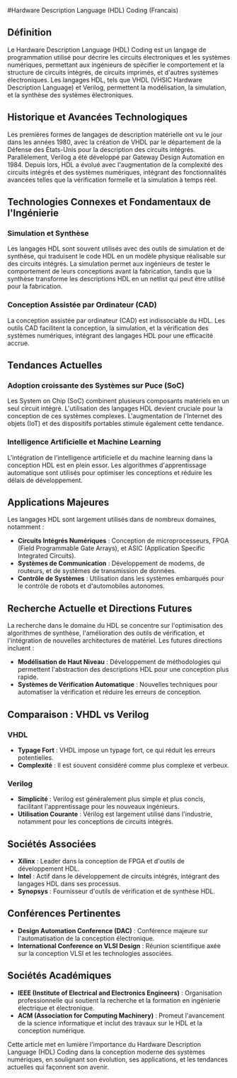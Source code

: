 #Hardware Description Language (HDL) Coding (Francais)

## Définition

Le Hardware Description Language (HDL) Coding est un langage de programmation utilisé pour décrire les circuits électroniques et les systèmes numériques, permettant aux ingénieurs de spécifier le comportement et la structure de circuits intégrés, de circuits imprimés, et d'autres systèmes électroniques. Les langages HDL, tels que VHDL (VHSIC Hardware Description Language) et Verilog, permettent la modélisation, la simulation, et la synthèse des systèmes électroniques.

## Historique et Avancées Technologiques

Les premières formes de langages de description matérielle ont vu le jour dans les années 1980, avec la création de VHDL par le département de la Défense des États-Unis pour la description des circuits intégrés. Parallèlement, Verilog a été développé par Gateway Design Automation en 1984. Depuis lors, HDL a évolué avec l'augmentation de la complexité des circuits intégrés et des systèmes numériques, intégrant des fonctionnalités avancées telles que la vérification formelle et la simulation à temps réel.

## Technologies Connexes et Fondamentaux de l'Ingénierie

### Simulation et Synthèse

Les langages HDL sont souvent utilisés avec des outils de simulation et de synthèse, qui traduisent le code HDL en un modèle physique réalisable sur des circuits intégrés. La simulation permet aux ingénieurs de tester le comportement de leurs conceptions avant la fabrication, tandis que la synthèse transforme les descriptions HDL en un netlist qui peut être utilisé pour la fabrication.

### Conception Assistée par Ordinateur (CAD)

La conception assistée par ordinateur (CAD) est indissociable du HDL. Les outils CAD facilitent la conception, la simulation, et la vérification des systèmes numériques, intégrant des langages HDL pour une efficacité accrue.

## Tendances Actuelles

### Adoption croissante des Systèmes sur Puce (SoC)

Les System on Chip (SoC) combinent plusieurs composants matériels en un seul circuit intégré. L'utilisation des langages HDL devient cruciale pour la conception de ces systèmes complexes. L'augmentation de l'Internet des objets (IoT) et des dispositifs portables stimule également cette tendance.

### Intelligence Artificielle et Machine Learning

L'intégration de l'intelligence artificielle et du machine learning dans la conception HDL est en plein essor. Les algorithmes d'apprentissage automatique sont utilisés pour optimiser les conceptions et réduire les délais de développement.

## Applications Majeures

Les langages HDL sont largement utilisés dans de nombreux domaines, notamment :

- **Circuits Intégrés Numériques** : Conception de microprocesseurs, FPGA (Field Programmable Gate Arrays), et ASIC (Application Specific Integrated Circuits).
- **Systèmes de Communication** : Développement de modems, de routeurs, et de systèmes de transmission de données.
- **Contrôle de Systèmes** : Utilisation dans les systèmes embarqués pour le contrôle de robots et d'automobiles autonomes.

## Recherche Actuelle et Directions Futures

La recherche dans le domaine du HDL se concentre sur l'optimisation des algorithmes de synthèse, l'amélioration des outils de vérification, et l'intégration de nouvelles architectures de matériel. Les futures directions incluent :

- **Modélisation de Haut Niveau** : Développement de méthodologies qui permettent l'abstraction des descriptions HDL pour une conception plus rapide.
- **Systèmes de Vérification Automatique** : Nouvelles techniques pour automatiser la vérification et réduire les erreurs de conception.

## Comparaison : VHDL vs Verilog

### VHDL

- **Typage Fort** : VHDL impose un typage fort, ce qui réduit les erreurs potentielles.
- **Complexité** : Il est souvent considéré comme plus complexe et verbeux.

### Verilog

- **Simplicité** : Verilog est généralement plus simple et plus concis, facilitant l'apprentissage pour les nouveaux ingénieurs.
- **Utilisation Courante** : Vérilog est largement utilisé dans l'industrie, notamment pour les conceptions de circuits intégrés.

## Sociétés Associées

- **Xilinx** : Leader dans la conception de FPGA et d'outils de développement HDL.
- **Intel** : Actif dans le développement de circuits intégrés, intégrant des langages HDL dans ses processus.
- **Synopsys** : Fournisseur d'outils de vérification et de synthèse HDL.

## Conférences Pertinentes

- **Design Automation Conference (DAC)** : Conférence majeure sur l'automatisation de la conception électronique.
- **International Conference on VLSI Design** : Réunion scientifique axée sur la conception VLSI et les technologies associées.

## Sociétés Académiques

- **IEEE (Institute of Electrical and Electronics Engineers)** : Organisation professionnelle qui soutient la recherche et la formation en ingénierie électrique et électronique.
- **ACM (Association for Computing Machinery)** : Promeut l'avancement de la science informatique et inclut des travaux sur le HDL et la conception numérique.

Cette article met en lumière l'importance du Hardware Description Language (HDL) Coding dans la conception moderne des systèmes numériques, en soulignant son évolution, ses applications, et les tendances actuelles qui façonnent son avenir.